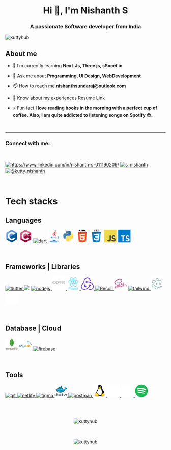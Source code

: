 <h1 align="center">Hi 👋, I'm Nishanth S</h1>
<h3 align="center">A passionate Software developer from India</h3>

<p align="left"> <img src="https://komarev.com/ghpvc/?username=kuttyhub&label=Profile%20views&color=0e75b6&style=flat" alt="kuttyhub" /> </p>

## About me

- 🌱 I’m currently learning **Next-Js, Three js, sSocet io**

<!-- - 👨‍💻 All of my projects are available at [https://nishanths.dev](https://nishanths.dev) -->

- 💬 Ask me about **Programming, UI Design, WebDevelopment**

- 📫 How to reach me **nishanthsundaraj@outlook.com**

- 📄 Know about my experiences [Resume Link](https://drive.google.com/file/d/1o-Cum72jmI5zuEZsIMdJSI6MY4ir2tRq/view?usp=sharing)

- ⚡ Fun fact **I love reading books in the morning with a perfect cup of coffee. Also, I am quite addicted to listening songs on Spotify 😊.**
<br/>
<hr/>
<h3 align="left">Connect with me:</h3>
<br/>
<p align="left">
    <!-- linkedin -->
    <a href="https://linkedin.com/in/https://www.linkedin.com/in/nishanth-s-011190209/" target="blank"><img
            align="center"
            src="https://raw.githubusercontent.com/rahuldkjain/github-profile-readme-generator/master/src/images/icons/Social/linked-in-alt.svg"
            alt="https://www.linkedin.com/in/nishanth-s-011190209/" height="30" width="40" /></a>
    <!-- leetcode -->
    <a href="https://www.leetcode.com/s_nishanth" target="blank"><img align="center"
            src="https://raw.githubusercontent.com/rahuldkjain/github-profile-readme-generator/master/src/images/icons/Social/leet-code.svg"
            alt="s_nishanth" height="30" width="40" /></a>
    <!-- hackerranck -->
    <a href="https://www.hackerrank.com/@kutty_nishanth" target="blank"><img align="center"
            src="https://raw.githubusercontent.com/rahuldkjain/github-profile-readme-generator/master/src/images/icons/Social/hackerrank.svg"
            alt="@kutty_nishanth" height="30" width="40" /></a>
</p>
<br/>

# Tech stacks

## Languages
<p>
      <!-- C -->
    <a href="https://www.cprogramming.com/" target="_blank" rel="noreferrer"> <img
            src="https://raw.githubusercontent.com/devicons/devicon/master/icons/c/c-original.svg" alt="c" width="40"
            height="40" /> </a>
    <!--CPP-->
    <a href="https://www.w3schools.com/cpp/" target="_blank" rel="noreferrer"> <img
            src="https://raw.githubusercontent.com/devicons/devicon/master/icons/cplusplus/cplusplus-original.svg"
            alt="cplusplus" width="40" height="40" /> </a>
    <!-- dart -->
    <a href="https://dart.dev" target="_blank" rel="noreferrer"> <img
            src="https://www.vectorlogo.zone/logos/dartlang/dartlang-icon.svg" alt="dart" width="40" height="40" />
    </a>
    <!-- java -->
    <a href="https://www.java.com" target="_blank" rel="noreferrer">
        <img src="https://raw.githubusercontent.com/devicons/devicon/master/icons/java/java-original.svg" alt="java"
            width="40" height="40" /> </a>
    <!-- python -->
    <a href="https://www.python.org" target="_blank" rel="noreferrer"> <img
            src="https://raw.githubusercontent.com/devicons/devicon/master/icons/python/python-original.svg"
            alt="python" width="40" height="40" /> </a>
    <!-- html -->
    <a href="https://www.w3.org/html/" target="_blank" rel="noreferrer"> <img
            src="https://raw.githubusercontent.com/devicons/devicon/master/icons/html5/html5-original-wordmark.svg"
            alt="html5" width="40" height="40" /> </a>
    <!-- css -->
    <a href="https://www.w3schools.com/css/" target="_blank" rel="noreferrer"> <img
            src="https://raw.githubusercontent.com/devicons/devicon/master/icons/css3/css3-original-wordmark.svg"
            alt="css3" width="40" height="40" /> </a>
    <!-- javascript -->
    <a href="https://developer.mozilla.org/en-US/docs/Web/JavaScript" target="_blank" rel="noreferrer"> <img
            src="https://raw.githubusercontent.com/devicons/devicon/master/icons/javascript/javascript-original.svg"
            alt="javascript" width="40" height="40" /> </a>
    <!-- typescript -->
    <a href="https://www.typescriptlang.org/" target="_blank" rel="noreferrer"> <img
            src="https://raw.githubusercontent.com/devicons/devicon/master/icons/typescript/typescript-original.svg"
            alt="typescript" width="40" height="40" /> </a>
    
<p>
<br/>

## Frameworks | Libraries
<p align="left">
    <!--flutter -->
    <a href="https://flutter.dev" target="_blank" rel="noreferrer"> <img
            src="https://www.vectorlogo.zone/logos/flutterio/flutterio-icon.svg" alt="flutter" width="40" height="40" />
    </a>
    <!-- lottie -->
    <a href="https://lottiefiles.com/"><img src="https://avatars.githubusercontent.com/u/30947444?s=200&v=4"
            height="40"></a>
    <!-- node js -->
    <a href="https://nodejs.org" target="_blank" rel="noreferrer"> <img
            src="https://img.icons8.com/color/48/000000/nodejs.png" style="background-color:white;padding:.1rem;"
            alt="nodejs" width="40" height="40" /> </a>
    <!-- Express -->
    <a href="https://expressjs.com" target="_blank" rel="noreferrer"> <img
            src="https://raw.githubusercontent.com/devicons/devicon/master/icons/express/express-original-wordmark.svg"
            style="background-color:white;padding:.1rem;" alt="express" width="40" height="40" /> </a>
    <!-- React js -->
    <a href="https://reactjs.org/" target="_blank" rel="noreferrer"> <img
            src="https://raw.githubusercontent.com/devicons/devicon/master/icons/react/react-original-wordmark.svg"
            alt="react" width="40" height="40" /> </a>
    <!-- Redux -->
    <a href="https://redux.js.org" target="_blank" rel="noreferrer"> <img
            src="https://raw.githubusercontent.com/devicons/devicon/master/icons/redux/redux-original.svg" alt="redux"
            width="40" height="40" /> </a>
    <!-- Recoil -->
    <a href="https://recoiljs.org" target="_blank" rel="noreferrer"> <img src="https://recoiljs.org/img/logo--dark.svg"
            alt="Recoil" width="40" height="40" /> </a>
    <!-- Sass -->
    <a href="https://sass-lang.com" target="_blank" rel="noreferrer"> <img
            src="https://raw.githubusercontent.com/devicons/devicon/master/icons/sass/sass-original.svg" alt="sass"
            width="40" height="40" /><a>
    <!-- Tailwind -->
    <a href="https://tailwindcss.com/" target="_blank" rel="noreferrer"> <img
            src="https://www.vectorlogo.zone/logos/tailwindcss/tailwindcss-icon.svg" alt="tailwind" width="40"
            height="40" /> </a>
    <!-- electron -->
    <a href="https://www.electronjs.org" target="_blank" rel="noreferrer"> <img
            src="https://raw.githubusercontent.com/devicons/devicon/master/icons/electron/electron-original.svg"
            alt="electron" width="40" height="40" /> </a>
    <!-- Next js -->
    <a href="https://nextjs.org/" target="_blank" rel="noreferrer">
        <img src= "/assets/nextjs.svg" alt = "nextJs" height="40"/>
    </a>
</p>
<br/>

## Database | Cloud
<p>
<a href="https://www.mongodb.com/" target="_blank" rel="noreferrer"> <img
            src="https://raw.githubusercontent.com/devicons/devicon/master/icons/mongodb/mongodb-original-wordmark.svg"
            alt="mongodb" width="40" height="40" /> </a>
    <a href="https://www.mysql.com/" target="_blank" rel="noreferrer"> <img
            src="https://raw.githubusercontent.com/devicons/devicon/master/icons/mysql/mysql-original-wordmark.svg"
            alt="mysql" width="40" height="40" /><a
        <a href="https://firebase.google.com/" target="_blank" rel="noreferrer"> <img
            src="https://www.vectorlogo.zone/logos/firebase/firebase-icon.svg" alt="firebase" width="40"
            height="40" />
    </a>
</p>

<br/>

## Tools
<p>
    <!-- git -->
    <a href="https://git-scm.com/" target="_blank" rel="noreferrer"> <img
            src="https://www.vectorlogo.zone/logos/git-scm/git-scm-icon.svg" alt="git" width="40" height="40" />
    </a>
    <!-- netlify -->
    <a href="https://www.netlify.com" target="_blank" rel="noreferrer">
        <img src="https://img.icons8.com/external-tal-revivo-shadow-tal-revivo/100/000000/external-netlify-a-cloud-computing-company-that-offers-hosting-and-serverless-backend-services-for-static-websites-logo-shadow-tal-revivo.png"
            height="40" width="40" alt="netlify" />
    </a>
    <!-- figma -->
    <a href="https://www.figma.com/" target="_blank" rel="noreferrer"> <img
            src="https://www.vectorlogo.zone/logos/figma/figma-icon.svg" alt="figma" width="40" height="40" /> </a>
    <!-- docker -->
    <a href="https://www.docker.com/" target="_blank" rel="noreferrer"> <img
            src="https://raw.githubusercontent.com/devicons/devicon/master/icons/docker/docker-original-wordmark.svg"
            alt="docker" width="40" height="40" /> </a>
    <!-- postman -->
    <a href="https://www.postman.com" target="_blank" rel="noreferrer"> <img
            src="https://www.vectorlogo.zone/logos/getpostman/getpostman-icon.svg" alt="postman" width="40"
            height="40" /> </a>
    <!-- linux -->
    <a href="https://www.linux.org/" target="_blank" rel="noreferrer"> <img
            src="https://raw.githubusercontent.com/devicons/devicon/master/icons/linux/linux-original.svg" alt="linux"
            width="40" height="40" /> </a>
    <!-- bash -->
    <a href="https://www.gnu.org/software/bash/" target="_blank" rel="noreferrer">
        <img src="/assets/bash.svg" height="40" alt="bash shell"/>
    </a>
    <!-- notion -->
    <a href="https://www.notion.so/" target="_blank" rel="noreferrer">
        <img src="/assets/notion.svg" height="40" alt="Notion"/>
    </a>
    <!-- spotify -->
    <a href="https://www.spotify.com/" target="_blank" rel="noreferrer">
    <img src="/assets/spotify.svg" height="40" alt="Spotify"/>
    </a>
</p>
<br/>
<br/>

<div style="display:flex;align-items:center;justify-content:center;">
    <p>
        <img align="center" src="https://github-readme-streak-stats.herokuapp.com/?user=kuttyhub&" alt="kuttyhub" />
    </p>
</div>
<br/>

<div style="display:flex;align-items:center;justify-content:center;">
    <p>
        <img align="center" src="https://github-readme-stats.vercel.app/api/top-langs?username=kuttyhub&show_icons=true&locale=en&layout=compact" alt="kuttyhub" />
    </p>
</div>
